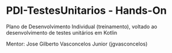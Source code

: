 # PDI-TestesUnitarios - Hands-On

Plano de Desenvolvimento Individual (treinamento), voltado ao desenvolvimento de testes unitários em Kotlin

Mentor: Jose Gilberto Vasconcelos Junior (jgvasconcelos)
